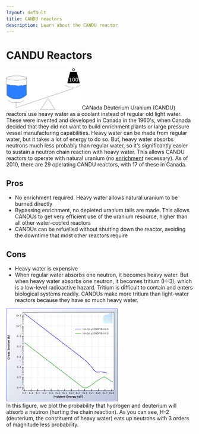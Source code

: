 ```yaml
---
layout: default
title: CANDU reactors
description: Learn about the CANDU reactor
---
```

<div class="row">
<div class="col-md-8" markdown="1">

# CANDU Reactors  

       
<img class="float-end" src="/img/candu.png" alt="Heavy Water" title="Heavy Water" /> CANada
Deuterium Uranium (CANDU) reactors use heavy water as a coolant instead of regular old light water.
These were invented and developed in Canada in the 1960's, when Canada decided that they did not
want to build enrichment plants or large pressure vessel manufacturing capabilities. Heavy water can
be made from regular water, but it takes a lot of energy to do so. But, heavy water absorbs neutrons
much less probably than regular water, so it&rsquo;s significantly easier to sustain a neutron chain
reaction with heavy water. This allows CANDU reactors to operate with natural uranium (no <a
href="{% link isotopes.md %}#enrichment">enrichment</a> necessary). As of 2010, there are 29
operating CANDU reactors, with 17 of these in Canada. 	
         
## Pros

* No enrichment required. Heavy water allows natural uranium to be burned directly
* Bypassing enrichment, no depleted uranium tails are made. This allows CANDUs to get very efficient
  use of the uranium resource, higher than all other water-cooled reactors
* CANDUs can be refuelled without shutting down the reactor, avoiding the downtime that most other reactors require
	
## Cons
* Heavy water is expensive
* When regular water absorbs one neutron, it becomes heavy water. But when heavy water absorbs one
  neutron, it becomes tritium (H-3), which is a low-level radioactive hazard. Tritium is difficult to
  contain and enters biological systems readily. CANDUs make more tritium than light-water reactors
  because they have so much heavy water. 
	
<a href="/img/hvsdu.png"><img
class="float-end" src="/img/hvsdu.png" style="width:300px" alt="Hydrogen vs. deuterium capture cross
section" title="Hydrogen vs. deuterium capture cross section"/></a> 	
In this figure, we plot the probability that hydrogen and deuterium will absorb a neutron (hurting
the chain reaction). As you can see, H-2 (deuterium, the constituent of heavy water) eats up
neutrons with 3 orders of magnitude less probability. 

</div>
</div>
